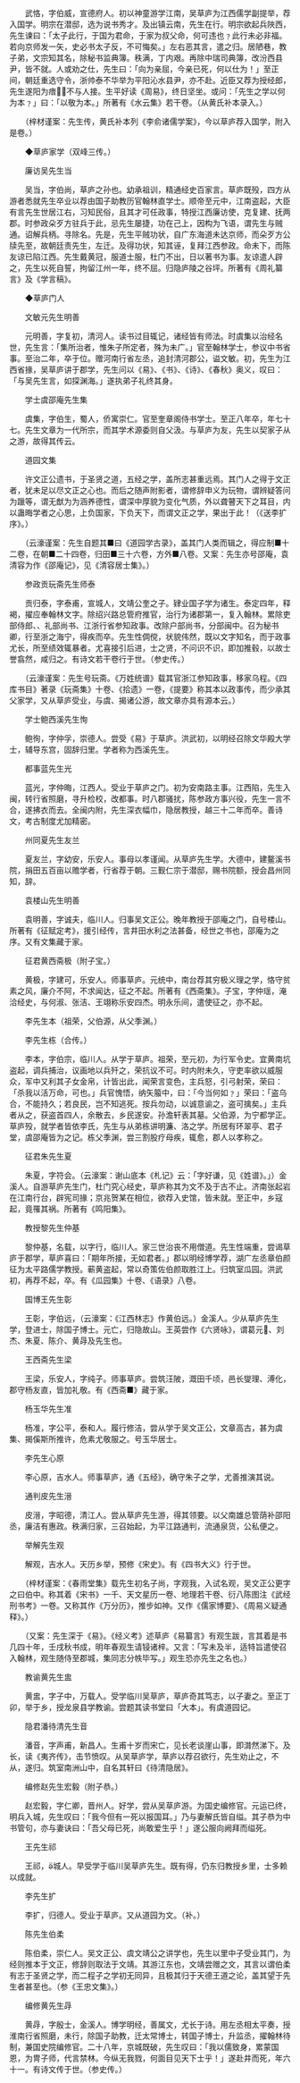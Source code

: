 <!-- { "loadSidebar": true } -->
　　武恪，字伯威，宣德府人。初以神童游学江南，吴草庐为江西儒学副提举，荐入国学。明宗在潜邸，选为说书秀才。及出镇云南，先生在行。明宗欲起兵陜西，先生谏曰：「太子此行，于国为君命，于家为叔父命，何可违也﹖此行未必非福。若向京师发一矢，史必书太子反，不可悔矣。」左右恶其言，遣之归。居陋巷，教子弟，文宗知其名，除秘书监典簿。秩满，丁内艰。再除中瑞司典簿，改汾西县尹，皆不就。人或劝之仕，先生曰：「向为亲屈，今亲已死，何以仕为！」至正间，朝廷重选守令，浙帅泰不华举为平阳沁水县尹，亦不赴。近臣又荐为授经郎，先生遂阳为瘖，不与人接。生平好读《周易》，终日坚坐。或问：「先生之学以何为本﹖」曰：「以敬为本。」所著有《水云集》若干卷。（从黄氏补本录入。）

　　（梓材谨案：先生传，黄氏补本列《李俞诸儒学案》，今以草庐荐入国学，附入是卷。）

　　◆草庐家学（双峰三传。）

　　廉访吴先生当

　　吴当，字伯尚，草庐之孙也。幼承祖训，精通经史百家言。草庐既殁，四方从游者悉就先生卒业以荐由国子助教历官翰林直学士。顺帝至元中，江南盗起，大臣有言先生世居江右，习知民俗，且其才可任政事，特授江西廉访使，克复建、抚两郡。时参政朵歹方驻兵于此，忌先生屡捷，功在己上，因构为飞语，谓先生与贼通。诏解兵柄。寻除名。先是，先生平贼功状，自广东海道未达京师，而朵歹方公牍先至，故朝廷责先生，左迁。及得功状，知其诬，复拜江西参政。命未下，而陈友谅已陷江西。先生戴黄冠，服道士服，杜门不出，日以著书为事。友谅遣人辟之，先生以死自誓，拘留江州一年，终不屈。归隐庐陵之谷坪。所著有《周礼纂言》及《学言稿》。

　　◆草庐门人

　　文敏元先生明善

　　元明善，字复初，清河人。读书过目辄记，诸经皆有师法。时虞集以治经名世，先生言：「集所治者，惟朱子所定者，殊为未广。」官至翰林学士，参议中书省事。至治二年，卒于位。赠河南行省左丞，追封清河郡公，谥文敏。初，先生为江西省掾，吴草庐讲于郡学，先生问以《易》、《书》、《诗》、《春秋》奥义，叹曰：「与吴先生言，如探渊海。」遂执弟子礼终其身。

　　学士虞邵庵先生集

　　虞集，字伯生，蜀人，侨寓崇仁。官至奎章阁侍书学士。至正八年卒，年七十七。先生文章为一代所宗，而其学术源委则自父汲。与草庐为友，先生以契家子从之游，故得其传云。

　　道园文集

　　许文正公遗书，于圣贤之道，五经之学，盖所志甚重远焉。其门人之得于文正者，犹未足以尽文正之心也。而后之随声附影者，谓修辞申义为玩物，谓辨疑答问为躐等，谓无猷为为涵养德性，谓深中厚貌为变化气质，外以聋瞽天下之耳目，内以蛊晦学者之心思，上负国家，下负天下，而谓文正之学，果出于此！（《送李扩序》。）

　　（云濠谨案：先生自题其■曰《道园学古录》，盖其门人类而辑之，得应制■十二卷，在朝■二十四卷，归田■三十六卷，方外■八卷。又案：先生亦号邵庵，袁清容为作《邵庵记》，见《清容居士集》。）

　　参政贡玩斋先生师泰

　　贡归泰，字泰甫，宣城人，文靖公奎之子。肄业国子学为诸生。泰定四年，释褐，擢应奉翰林文字。除绍兴路总管府推官，治行为诸郡第一，复入翰林。累除吏部侍郎、、礼部尚书、江浙行省参知政事。改除户部尚书，分部闽中。召为秘书卿，行至浙之海宁，得疾而卒。先生性倜傥，状貌伟然，既以文字知名，而于政事尤长，所至绩效辄暴者。尤喜接引后进，士之贤，不问识不识，即加推毂，以故士誉翕然，咸归之。有诗文若干卷行于世。（参史传。）

　　（云濠谨案：先生号玩斋。《万姓统谱》载其官浙江参知政事，移家乌程。《四库书目》著录《玩斋集》十卷、《拾遗》一卷，《提要》称其本以政事传，而少承其父家学，又从草庐受业，与虞、揭诸公游，故文章亦具有源本云。）

　　学士鲍西溪先生恂

　　鲍徇，字仲孚，崇德人。尝受《易》于草庐。洪武初，以明经召除文华殿大学士，辅导东宫，固辞归里。学者称为西溪先生。

　　都事蓝先生光

　　蓝光，字仲晦，江西人。受业于草庐之门。初为安南路主事。江西陷，先生入闽，转行省照磨，寻升检校，改都事。时八郡骚扰，陈参政方事兴役，先生一言不合，遂拂衣而去。全闽内附，先生深衣幅巾，隐居教授，越三十二年而卒。善诗文，考古制度尤加精密。

　　州同夏先生友兰

　　夏友兰，字幼安，乐安人。事母以孝谨闻。从草庐先生学。大德中，建鳌溪书院，捐田五百亩以赡学者，行省荐于朝。三觐仁宗于潜邸，赐书院额，授会昌州同知，辞。

　　袁楼山先生明善

　　袁明善，字诚夫，临川人。归事吴文正公。晚年教授于邵庵之门，自号楼山。所著有《征赋定考》，援引经传，言井田水利之法甚备，经世之书也，邵庵为之序。又有文集藏于家。

　　征君黄西斋极（附子宝。）

　　黄极，字建可，乐安人。师事草庐。元统中，南台荐其穷极义理之学，恪守贫素之风，廉介不阿，不求闻达，征之不起。所著有《西斋集》。子宝，字仲瑶，淹洽经史，与何淑、张洁、王翊称乐安四杰。明永乐间，遣使征之，亦不起。

　　李先生本（祖荣，父伯源，从父季渊。）

　　李先生栋（合传。）

　　李本，字伯宗，临川人。从学于草庐。祖荣，至元初，为行军令史。宜黄南坑盗起，调兵捕治，议画地以兵歼之，荣抗议不可。时内附未久，守吏率欲以威服众，军中又利其子女金帛，计皆出此，闻荣言变色，主兵怒，引弓射荣，荣曰：「杀我以活万命，可也。」兵官愧悟，纳矢箙中，曰：「今当何如﹖」荣曰：「盗乌合，不能持久；若良民，岂不知逃死。按兵勿动，以诚意谕之，盗可擒矣。」主兵者从之，获盗首四人，余散去，乡民遂安。孙澹轩表其墓。父伯源，为宁都学正。草庐殁，就学者皆依李氏，先生与从弟栋讲明濂、洛之学。所居有环翠亭、君子堂，虞邵庵皆为之记。栋父季渊，尝三割股疗母疾，辄愈，郡人以孝称之。

　　征君朱先生夏

　　朱夏，字符会。（云濠案：谢山底本《札记》云：「字好谦，见《姓谱》。」）金溪人。自游草庐先生门，杜门究心经史，草庐称其为文不及于古不止。济南张起岩在江南行台，辟宪司掾；京兆贺某在相位，欲荐入史馆，皆未就。至正中，乡寇起，竟罹其祸。所著有《鸣阳集》。

　　教授黎先生仲基

　　黎仲基，名载，以字行，临川人。家三世治丧不用僧道。先生性端重，尝谒草庐于郡学，草庐喜曰：「期年所接，无如君者。」郡以明经博学荐，湖广左丞章伯颜征为太平路儒学教授。蕲黄盗起，常以奇策佐伯颜取胜江上。归筑室瓜园。洪武初，再荐不起，卒。有《瓜园集》十卷、《语录》八卷。

　　国博王先生彰

　　王彰，字伯远，（云濠案：《江西林志》作黄伯远。）金溪人。少从草庐先生学，登进士，除国子博士。元亡，归隐故山。王英尝作《六贤咏》，谓葛元、刘杰、朱夏、陈介、黄冔及先生也。

　　王西斋先生梁

　　王梁，乐安人，字纯子。师事草庐。尝筑汪陂，溉田千顷，邑长燮理、溥化，郡守杨友直，皆加礼敬。有《西斋■》藏于家。

　　杨玉华先生准

　　杨准，字公平，泰和人。履行修洁，尝从学于吴文正公，文章高古，甚为虞集、揭傒斯所推许，危素尤敬服之。号玉华居士。

　　李先生心原

　　李心原，吉水人。师事草庐，通《五经》，确守朱子之学，尤善推演其说。

　　通判皮先生溍

　　皮溍，字昭德，清江人。尝从草庐先生游，得其领要。以父南雄总管荫补邵阳丞，廉洁有惠政。秩满归家，三召始起，为平江路通判，流通泉货，公私便之。

　　举解先生观

　　解观，吉水人。天历乡举，预修《宋史》。有《四书大义》行于世。

　　（梓材谨案：《春雨堂集》载先生初名子尚，字观我，入试名观，吴文正公更字之曰伯中。称其着《宋书》一千、天文星历一卷、地理若干卷、衍八陈图注《武经刑书考》一卷。又称其作《万分历》，推步如神。又作《儒家博要》、《周易义疑通释》。）

　　（又案：先生深于《易》。《经义考》述草庐《易纂言》有观生跋，言其着是书几四十年，壬戌秋书成，明年春观生请锓诸梓。又言：「写未及半，适特旨遣使召入翰林，观生随侍至郡城，集同志分帙毕写。」观生恐亦先生之名也。）

　　教谕黄先生盅

　　黄盅，字子中，万载人。受学临川吴草庐，草庐奇其笃志，以子妻之。至正丁卯，举于乡，授龙泉县学教谕。尝题其读书堂曰「大本」。有虞道园记。

　　隐君潘待清先生音

　　潘音，字声甫，新昌人。生甫十岁而宋亡，见长老谈崖山事，即潸然涕下。及长，读《夷齐传》，击节愤叹。从吴草庐学，草庐以荐召欲行，先生劝止之，不从，遂归。筑室南洲山中，自名其轩曰《待清隐居》。

　　编修赵先生宏毅（附子恭。）

　　赵宏毅，字仁卿，晋州人。好学，尝从吴草庐游。为国史编修官。元运已终，明兵入城，先生叹曰：「我今但有一死以报国耳。」乃与妻解氏皆自缢。其子恭为中书管句，亦与妻诀曰：「吾父母已死，尚敢爱生乎！」遂公服向阙拜而缢死。

　　王先生祁

　　王祁，城人。早受学于临川吴草庐先生。既有得，仍东归教授乡里，士多赖以成就。

　　李先生扩

　　李扩，归德人。受业于草庐。又从道园为文。（补。）

　　陈先生伯柔

　　陈伯柔，崇仁人。吴文正公、虞文靖公之讲学也，先生以里中子受业其门，为经则推本于文正，修辞则取法于文靖。其游江东也，文靖尝赠之文，其言以谓伯柔有志于圣贤之学，而二程子之学初无同异，且极其归于天德王道之论，盖其望于先生者甚至也。（参《王忠文集》。）

　　编修黄先生冔

　　黄冔，字殷士，金溪人。博学明经，善属文，尤长于诗。用左丞相太平奏，授淮南行省照磨，未行，除国子助教，迁太常博士，转国子博士，升监丞，擢翰林待制，兼国史院编修官。二十八年，京城既破，先生叹曰：「我以儒致身，累蒙国恩，为冑子师，代言禁林。今纵无我戮，何面目见天下士乎！」遂赴井而死，年六十一。有诗文传于世。（参史传。）

